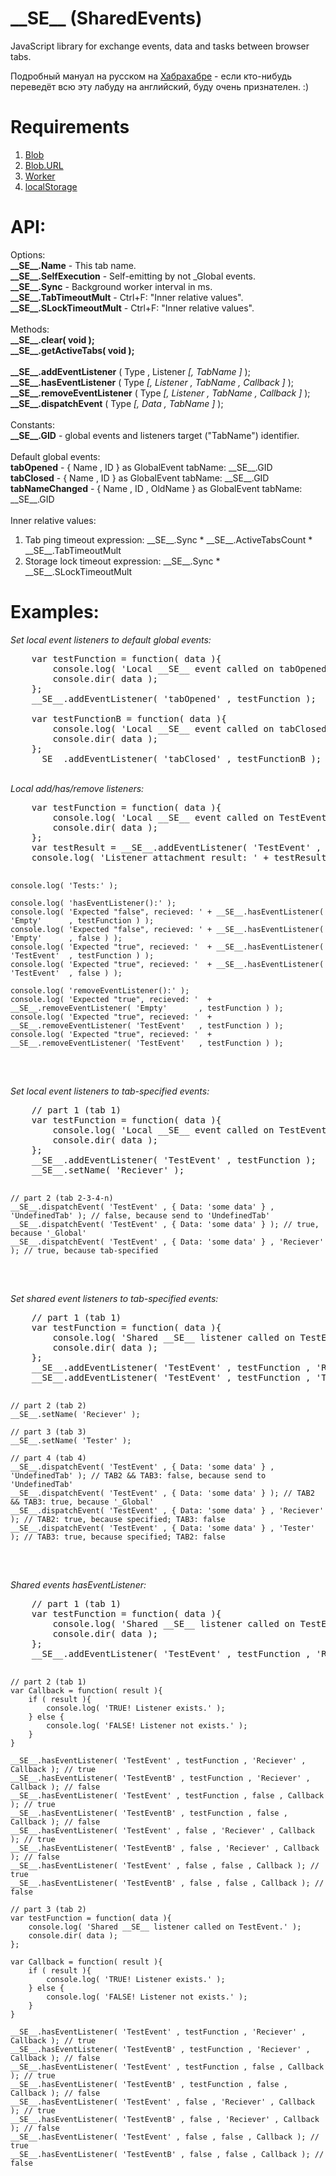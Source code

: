 \_\_SE\_\_ (SharedEvents)
======

JavaScript library for exchange events, data and tasks between browser tabs.

Подробный мануал на русском на <a href="http://habrahabr.ru/post/220297/">Хабрахабре</a> - если кто-нибудь переведёт всю эту лабуду на английский, буду очень признателен. :)

Requirements
======
1. <a href="http://caniuse.com/#search=blob">Blob</a> 
2. <a href="http://caniuse.com/#feat=bloburls">Blob.URL</a>
3. <a href="http://caniuse.com/#search=worker">Worker</a>
4. <a href="http://caniuse.com/#search=localstorage">localStorage</a>

API:
======
Options:<br>
  <b>\_\_SE\_\_.Name</b>             - This tab name.<br>
  <b>\_\_SE\_\_.SelfExecution</b>    - Self-emitting by not \_Global events.<br>
  <b>\_\_SE\_\_.Sync</b>             - Background worker interval in ms.<br>
  <b>\_\_SE\_\_.TabTimeoutMult</b>   - Ctrl+F: "Inner relative values".<br>
  <b>\_\_SE\_\_.SLockTimeoutMult</b> - Ctrl+F: "Inner relative values".<br>
<br>
Methods:<br>
  <b>\_\_SE\_\_.clear( void );</b><br>
  <b>\_\_SE\_\_.getActiveTabs( void );</b><br>
<br>
  <b>\_\_SE\_\_.addEventListener</b>     ( Type , Listener <i>[, TabName ]</i> );<br>
  <b>\_\_SE\_\_.hasEventListener</b>     ( Type <i>[, Listener , TabName , Callback ]</i> );<br>
  <b>\_\_SE\_\_.removeEventListener</b>  ( Type <i>[, Listener , TabName , Callback ]</i> );<br>
  <b>\_\_SE\_\_.dispatchEvent</b>        ( Type <i>[, Data , TabName ]</i> );<br>
<br>
Constants:<br>
  <b>\_\_SE\_\_.GID</b>              - global events and listeners target ("TabName") identifier.<br>
<br>
Default global events:<br>
  <b>tabOpened</b>               - { Name , ID }             as GlobalEvent tabName: \_\_SE\_\_.GID<br>
  <b>tabClosed</b>               - { Name , ID }             as GlobalEvent tabName: \_\_SE\_\_.GID<br>
  <b>tabNameChanged</b>          - { Name , ID , OldName }   as GlobalEvent tabName: \_\_SE\_\_.GID<br>
<br>
Inner relative values:<br>
  1) Tab ping timeout expression:   \_\_SE\_\_.Sync \* \_\_SE\_\_.ActiveTabsCount \* \_\_SE\_\_.TabTimeoutMult<br>
  2) Storage lock timeout expression:   \_\_SE\_\_.Sync \* \_\_SE\_\_.SLockTimeoutMult<br>

Examples:
======
<i>Set local event listeners to default global events:</i>
<pre>
    var testFunction = function( data ){
        console.log( 'Local __SE__ event called on tabOpened.' );
        console.dir( data );
    };
    __SE__.addEventListener( 'tabOpened' , testFunction );

    var testFunctionB = function( data ){
        console.log( 'Local __SE__ event called on tabClosed.' );
        console.dir( data );
    };
    __SE__.addEventListener( 'tabClosed' , testFunctionB );
</pre>
<br>
<i>Local add/has/remove listeners:</i>
<pre>
    var testFunction = function( data ){
        console.log( 'Local __SE__ event called on TestEvent.' );
        console.dir( data );
    };
    var testResult = __SE__.addEventListener( 'TestEvent' , testFunction );
    console.log( 'Listener attachment result: ' + testResult );

    console.log( 'Tests:' );

    console.log( 'hasEventListener():' );
    console.log( 'Expected "false", recieved: ' + __SE__.hasEventListener( 'Empty'      , testFunction ) );
    console.log( 'Expected "false", recieved: ' + __SE__.hasEventListener( 'Empty'      , false ) );
    console.log( 'Expected "true", recieved: '  + __SE__.hasEventListener( 'TestEvent'  , testFunction ) );
    console.log( 'Expected "true", recieved: '  + __SE__.hasEventListener( 'TestEvent'  , false ) );

    console.log( 'removeEventListener():' );
    console.log( 'Expected "true", recieved: '  + __SE__.removeEventListener( 'Empty'       , testFunction ) );
    console.log( 'Expected "true", recieved: '  + __SE__.removeEventListener( 'TestEvent'   , testFunction ) );
    console.log( 'Expected "true", recieved: '  + __SE__.removeEventListener( 'TestEvent'   , testFunction ) );
</pre>
<br>
<i>Set local event listeners to tab-specified events:</i>
<pre>
    // part 1 (tab 1)
    var testFunction = function( data ){
        console.log( 'Local __SE__ event called on TestEvent.' );
        console.dir( data );
    };
    __SE__.addEventListener( 'TestEvent' , testFunction );
    __SE__.setName( 'Reciever' );

    // part 2 (tab 2-3-4-n)
    __SE__.dispatchEvent( 'TestEvent' , { Data: 'some data' } , 'UndefinedTab' ); // false, because send to 'UndefinedTab'
    __SE__.dispatchEvent( 'TestEvent' , { Data: 'some data' } ); // true, because '_Global'
    __SE__.dispatchEvent( 'TestEvent' , { Data: 'some data' } , 'Reciever' ); // true, because tab-specified
</pre>
<br>
<i>Set shared event listeners to tab-specified events:</i>
<pre>
    // part 1 (tab 1)
    var testFunction = function( data ){
        console.log( 'Shared __SE__ listener called on TestEvent.' );
        console.dir( data );
    };
    __SE__.addEventListener( 'TestEvent' , testFunction , 'Reciever' );
    __SE__.addEventListener( 'TestEvent' , testFunction , 'Tester' );

    // part 2 (tab 2)
    __SE__.setName( 'Reciever' );

    // part 3 (tab 3)
    __SE__.setName( 'Tester' );

    // part 4 (tab 4)
    __SE__.dispatchEvent( 'TestEvent' , { Data: 'some data' } , 'UndefinedTab' ); // TAB2 && TAB3: false, because send to 'UndefinedTab'
    __SE__.dispatchEvent( 'TestEvent' , { Data: 'some data' } ); // TAB2 && TAB3: true, because '_Global'
    __SE__.dispatchEvent( 'TestEvent' , { Data: 'some data' } , 'Reciever' ); // TAB2: true, because specified; TAB3: false
    __SE__.dispatchEvent( 'TestEvent' , { Data: 'some data' } , 'Tester' ); // TAB3: true, because specified; TAB2: false
</pre>
<br>
<i>Shared events hasEventListener:</i>
<pre>
    // part 1 (tab 1)
    var testFunction = function( data ){
        console.log( 'Shared __SE__ listener called on TestEvent.' );
        console.dir( data );
    };
    __SE__.addEventListener( 'TestEvent' , testFunction , 'Reciever' );

    // part 2 (tab 1)
    var Callback = function( result ){
        if ( result ){
            console.log( 'TRUE! Listener exists.' );
        } else {
            console.log( 'FALSE! Listener not exists.' );
        }
    }

    __SE__.hasEventListener( 'TestEvent' , testFunction , 'Reciever' , Callback ); // true
    __SE__.hasEventListener( 'TestEventB' , testFunction , 'Reciever' , Callback ); // false
    __SE__.hasEventListener( 'TestEvent' , testFunction , false , Callback ); // true
    __SE__.hasEventListener( 'TestEventB' , testFunction , false , Callback ); // false
    __SE__.hasEventListener( 'TestEvent' , false , 'Reciever' , Callback ); // true
    __SE__.hasEventListener( 'TestEventB' , false , 'Reciever' , Callback ); // false
    __SE__.hasEventListener( 'TestEvent' , false , false , Callback ); // true
    __SE__.hasEventListener( 'TestEventB' , false , false , Callback ); // false

    // part 3 (tab 2)
    var testFunction = function( data ){
        console.log( 'Shared __SE__ listener called on TestEvent.' );
        console.dir( data );
    };

    var Callback = function( result ){
        if ( result ){
            console.log( 'TRUE! Listener exists.' );
        } else {
            console.log( 'FALSE! Listener not exists.' );
        }
    }

    __SE__.hasEventListener( 'TestEvent' , testFunction , 'Reciever' , Callback ); // true
    __SE__.hasEventListener( 'TestEventB' , testFunction , 'Reciever' , Callback ); // false
    __SE__.hasEventListener( 'TestEvent' , testFunction , false , Callback ); // true
    __SE__.hasEventListener( 'TestEventB' , testFunction , false , Callback ); // false
    __SE__.hasEventListener( 'TestEvent' , false , 'Reciever' , Callback ); // true
    __SE__.hasEventListener( 'TestEventB' , false , 'Reciever' , Callback ); // false
    __SE__.hasEventListener( 'TestEvent' , false , false , Callback ); // true
    __SE__.hasEventListener( 'TestEventB' , false , false , Callback ); // false
</pre>
